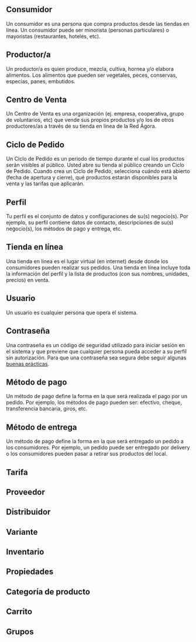 ## Consumidor

Un consumidor es una persona que compra productos desde las tiendas en línea. Un consumidor puede ser minorista (personas particulares) o mayoristas (restaurantes, hoteles, etc).

## Productor/a

Un productor/a es quien produce, mezcla, cultiva, hornea y/o elabora alimentos. Los alimentos que pueden ser vegetales, peces, conservas, especias, panes, embutidos.

## Centro de Venta

Un Centro de Venta es una organización (ej. empresa, cooperativa, grupo de voluntarios, etc) que vende sus propios productos y/o los de otros productores/as a través de su tienda en línea de la Red Ágora.

## Ciclo de Pedido

Un Ciclo de Pedido es un periodo de tiempo durante el cual los productos serán visibles al público. Usted abre su tienda al público creando un Ciclo de Pedido. Cuando crea un Ciclo de Pedido, selecciona cuándo está abierto (fecha de apertura y cierre), qué productos estarán disponibles para la venta y las tarifas que aplicarán.

## Perfil

Tu perfil es el conjunto de datos y configuraciones de su(s) negocio(s). Por ejemplo, su perfil contiene datos de contacto, descripciones de su(s) negocio(s), los métodos de pago y entrega, etc. 

## Tienda en línea

Una tienda en línea es el lugar virtual (en internet) desde donde los consumidores pueden realizar sus pedidos. Una tienda en línea incluye toda la información del perfil y la lista de productos (con sus nombres, unidades, precios) en venta.

## Usuario

Un usuario es cualquier persona que opera el sistema.

## Contraseña

Una contraseña es un código de seguridad utilizado para iniciar sesión en el sistema y que previene que cualquier persona pueda acceder a su perfil sin autorización. Para que una contraseña sea segura debe seguir algunas [buenas prácticas](https://support.google.com/accounts/answer/32040?hl=es-419).

## Método de pago

Un método de pago define la forma en la que será realizada el pago por un pedido. Por ejemplo, los métodos de pago pueden ser: efectivo, cheque, transferencia bancaria, giros, etc.

## Método de entrega

Un método de pago define la forma en la que será entregado un pedido a los consumidores. Por ejemplo, un pedido puede ser entregado por delivery o los consumidores pueden pasar a retirar sus productos del local.

## Tarifa

## Proveedor

## Distribuidor

## Variante

## Inventario

## Propiedades

## Categoría de producto

## Carrito

## Grupos